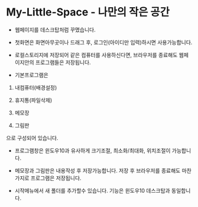 # My-Little-Space - 나만의 작은 공간

-   웹페이지를 데스크탑처럼 꾸몄습니다.

-   첫화면은 화면아무곳이나 드래그 후, 로그인(아이디만 입력)하시면 사용가능합니다.

-   로컬스토리지에 저장되어 같은 컴퓨터를 사용하신다면, 브라우저를 종료해도 웹페이지안의 프로그램들은 저장됩니다.

-   기본프로그램은

1. 내컴퓨터(배경설정)

2. 휴지통(파일삭제)

3. 메모장

4. 그림판

으로 구성되어 있습니다.

-   프로그램창은 윈도우10과 유사하게 크기조절, 최소화/최대화, 위치조절이 가능합니다.

-   메모장과 그림판은 내용작성 후 저장가능합니다. 저장 후 브라우저를 종료해도 마찬가지로 프로그램은 저장됩니다.

-   시작메뉴에서 새 폴더를 추가할수 있습니다. 기능은 윈도우10 데스크탑과 동일합니다.
